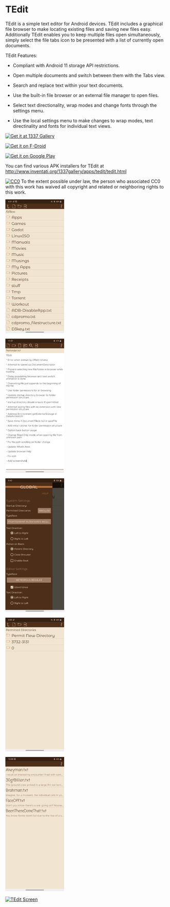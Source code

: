 TEdit
==================

TEdit is a simple text editor for Android devices. TEdit includes a graphical file browser to make locating existing files and saving new files easy. Additionally TEdit enables you to keep multiple files open simultaneously, simply select the file tabs icon to be presented with a list of currently open documents.

TEdit Features:

- Compliant with Android 11 storage API restrictions.

- Open multiple documents and switch between them with the Tabs view.

- Search and replace text within your text documents.

- Use the built-in file browser or an external file manager to open files.

- Select text directionality, wrap modes and change fonts through the settings menu.

- Use the local settings menu to make changes to wrap modes, text directinality and fonts for individual text views.

[<img src="https://www.inventati.org/1337gallery/imgs/buttons/1337Button_gears.png"
      alt="Get it at 1337 Gallery"
      height="80">](https://www.inventati.org/1337gallery/apps/tedit/tedit.html)

[<img src="https://f-droid.org/badge/get-it-on.png"
      alt="Get it on F-Droid"
      height="80">](https://f-droid.org/packages/com.atr.tedit/)
      
[<img 
src="https://play.google.com/intl/en_us/badges/images/generic/en-play-badge.png"
 alt="Get it on Google Play" height="80">](https://play.google.com/store/apps/details?id=com.atr.tedit)

You can find various APK installers for TEdit at http://www.inventati.org/1337gallery/apps/tedit/tedit.html

[<img 
src="http://i.creativecommons.org/p/zero/1.0/88x31.png"
 alt="CC0" width="88" height="31">](http://creativecommons.org/publicdomain/zero/1.0/)
To the extent possible under law, the person who associated CC0 with this work has waived all copyright and related or neighboring rights to this work.

[<img 
src="https://raw.githubusercontent.com/ATryder/TEdit/master/metadata/en-US/images/phoneScreenshots/1.png"
 alt="TEdit Screen" width="183">](https://raw.githubusercontent.com/ATryder/TEdit/master/metadata/en-US/images/phoneScreenshots/1.png)

[<img 
src="https://raw.githubusercontent.com/ATryder/TEdit/master/metadata/en-US/images/phoneScreenshots/2.png"
 alt="TEdit Screen" width="183">](https://raw.githubusercontent.com/ATryder/TEdit/master/metadata/en-US/images/phoneScreenshots/2.png)

[<img 
src="https://raw.githubusercontent.com/ATryder/TEdit/master/metadata/en-US/images/phoneScreenshots/3.png"
 alt="TEdit Screen" width="183">](https://raw.githubusercontent.com/ATryder/TEdit/master/metadata/en-US/images/phoneScreenshots/3.png)

[<img 
src="https://raw.githubusercontent.com/ATryder/TEdit/master/metadata/en-US/images/phoneScreenshots/4.png"
 alt="TEdit Screen" width="183">](https://raw.githubusercontent.com/ATryder/TEdit/master/metadata/en-US/images/phoneScreenshots/4.png)

[<img 
src="https://raw.githubusercontent.com/ATryder/TEdit/master/metadata/en-US/images/phoneScreenshots/5.png"
 alt="TEdit Screen" width="183">](https://raw.githubusercontent.com/ATryder/TEdit/master/metadata/en-US/images/phoneScreenshots/5.png)

[<img 
src="https://1337atr.weebly.com/files/theme/apps/tedit/TEdit_screen08.png"
 alt="TEdit Screen" width="183" height="325">](https://1337atr.weebly.com/files/theme/apps/tedit/TEdit_screen08.png)

